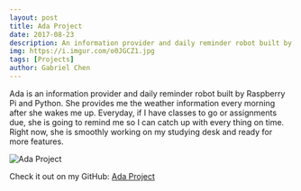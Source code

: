 ```yaml
---
layout: post
title: Ada Project
date: 2017-08-23
description: An information provider and daily reminder robot built by Raspberry Pi and Python. 
img: https://i.imgur.com/o0JGCZ1.jpg
tags: [Projects]
author: Gabriel Chen
---
```

Ada is an information provider and daily reminder robot built by Raspberry Pi and Python. She provides me the weather information every morning after she wakes me up. Everyday, if I have classes to go or assignments due, she is going to remind me so I can catch up with every thing on time. Right now, she is smoothly working on my studying desk and ready for more features. 

![Ada Project](https://i.imgur.com/wdplONf.jpg)

Check it out on my GitHub: [Ada Project](https://github.com/Gabriel-Chen/Ada)

